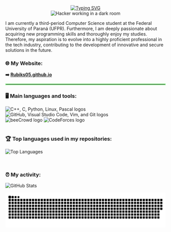 <div align="center">
  <a href="https://git.io/typing-svg"><img src="https://readme-typing-svg.demolab.com?font=Fira+Code&weight=700&size=34&pause=1000&color=30F700&background=FFFFFF00&width=604&height=110&lines=Hi%2C+my+name+is+Antonio+R.F+%F0%9F%A4%93%E2%80%8B" alt="Typing SVG" />
  </a>
</div>

<div align="center">
  <img src="https://raw.githubusercontent.com/Rubiks05/Rubiks05/main/dark_room.png" alt="Hacker working in a dark room" width="400px" />
</div>


I am currently a third-period Computer Science student at the Federal University of Paraná (UFPR). Furthermore, I am deeply passionate about acquiring new programming skills and thoroughly enjoy my studies. Therefore, my aspiration is to evolve into a highly proficient professional in the tech industry, contributing to the development of innovative and secure solutions in the future.

### 🌐 My Website:  
**➡️ [Rubiks05.github.io](https://Rubiks05.github.io/)**  

<hr style="border: 2px solid #90EE90;">


### 🖥 Main languages ​​and tools:

<div align="left">
  <img src="https://skillicons.dev/icons?i=cpp,c,python,linux,pascal&theme=dark&perline=5" alt="C++, C, Python, Linux, Pascal logos" />
  <br />
  <img src="https://skillicons.dev/icons?i=github,vscode,vim,git&theme=dark&perline=4" alt="GitHub, Visual Studio Code, Vim, and Git logos" />
  <br />
  <img src="https://www.dio.me/_next/image?url=https%3A%2F%2Fhermes.dio.me%2Farticles%2Fcover%2F3f84021b-aa8b-45b2-9641-8d2fe240174e.jpg&w=1080&q=75" alt="beeCrowd logo" width="120" height="40" />
  <img src="https://sta.codeforces.com/s/58088/images/codeforces-logo-with-telegram.png" alt="CodeForces logo" width="100" height="40" />
</div>

<br>

### 🏆 Top languages used in my repositories:

![Top Languages](https://github-readme-stats-git-masterrstaa-rickstaa.vercel.app/api/top-langs/?username=Rubiks05&layout=compact&theme=dark&title_color=00FF6A&text_color=8B8B8B&bg_color=000&border_radius=3&border_color=006633)

<br>

### ⏰ My activity:

![GitHub Stats](https://github-readme-stats-git-masterrstaa-rickstaa.vercel.app/api?username=Rubiks05&count_private=true&show_icons=true&theme=dark&cache_seconds=60&title_color=00FF6A&text_color=FFF&bg_color=000&border_radius=3&border_color=006633&icon_color=00FF6A)

<picture align="center">
  <source media="(prefers-color-scheme: dark)" srcset="https://raw.githubusercontent.com/Rubiks05/Rubiks05/output/github-contribution-grid-snake-dark.svg">
  <source media="(prefers-color-scheme: light)" srcset="https://raw.githubusercontent.com/Rubiks05/Rubiks05/output/github-contribution-grid-snake.svg">
  <img align="center" alt="github contribution grid snake animation" src="https://raw.githubusercontent.com/Rubiks05/Rubiks05/output/github-contribution-grid-snake.svg">
</picture>





